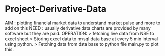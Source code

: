 # Project-Derivative-Data
AIM : plotting financial market data to understand market pulse and more to add on this
NEED : usually derivative data  charts are provided by many software but they are paid.
OPERATION: > fetching live data from NSE to excel sheet 
           > Storing excel data to mysql data base at every 5 min interval using python.
           > Fetching data from data base to python file main.py to plot this.
           
